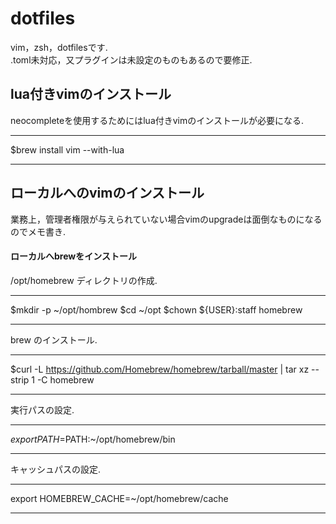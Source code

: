 # dotfiles
vim，zsh，dotfilesです.  
.toml未対応，又プラグインは未設定のものもあるので要修正.  


## lua付きvimのインストール
neocompleteを使用するためにはlua付きvimのインストールが必要になる.
  

***
$brew install vim --with-lua
***
  
  
  
## ローカルへのvimのインストール
業務上，管理者権限が与えられていない場合vimのupgradeは面倒なものになるのでメモ書き.  
  
#### ローカルへbrewをインストール
/opt/homebrew ディレクトリの作成.
***
$mkdir -p ~/opt/hombrew
$cd ~/opt
$chown ${USER}:staff homebrew
***
  
brew のインストール.
***
$curl -L https://github.com/Homebrew/homebrew/tarball/master | tar xz --strip 1 -C homebrew
***
  
実行パスの設定.  
***
$export PATH=$PATH:~/opt/homebrew/bin
***
  
キャッシュパスの設定.  
***
export HOMEBREW_CACHE=~/opt/homebrew/cache
***
